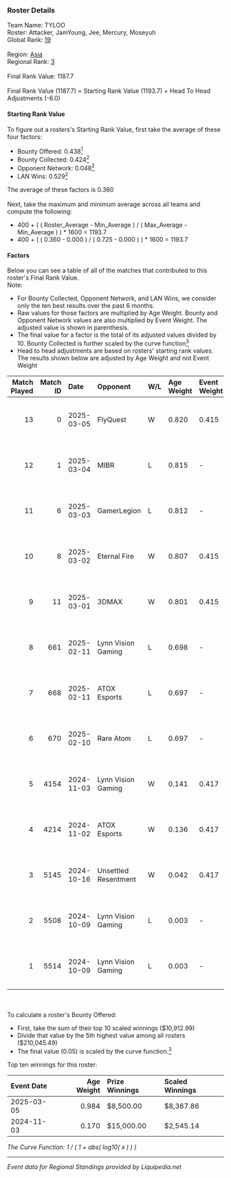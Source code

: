 ### Roster Details<br />
Team Name: TYLOO<br />
Roster: Attacker, JamYoung, Jee, Mercury, Moseyuh<br />
Global Rank: [19](../standings_global.md)<br />
<br />
Region: [Asia]( ../standings_asia.md)<br />
Regional Rank: [3]( ../standings_asia.md)<br />
<br />
Final Rank Value:  1187.7<br />
<br />
Final Rank Value (1187.7) = Starting Rank Value (1193.7) + Head To Head Adjustments (-6.0)<br />

#### Starting Rank Value<br />
To figure out a rosters's Starting Rank Value, first take the average of these four factors:<br />
- Bounty Offered: 0.438[<sup>1</sup>](#table2)
- Bounty Collected: 0.424[<sup>2</sup>](#table1)
- Opponent Network: 0.048[<sup>2</sup>](#table1)
- LAN Wins: 0.529[<sup>2</sup>](#table1)

The average of these factors is 0.360<br />
<br />
Next, take the maximum and minimum average across all teams and compute the following:<br />
- 400 + ( ( Roster_Average - Min_Average ) / ( Max_Average - Min_Average ) ) * 1600 = 1193.7
- 400 + ( ( 0.360 - 0.000 ) / ( 0.725 - 0.000 ) ) * 1600 = 1193.7


#### Factors<br />
Below you can see a table of all of the matches that contributed to this roster's Final Rank Value.<br />
Note:<br />

- For Bounty Collected, Opponent Network, and LAN Wins, we consider only the ten best results over the past 6 months.
- Raw values for those factors are multiplied by Age Weight. Bounty and Opponent Network values are also multiplied by Event Weight. The adjusted value is shown in parenthesis.
- The final value for a factor is the total of its adjusted values divided by 10. Bounty Collected is further scaled by the curve function[<sup>3</sup>](#curveFunction)
- Head to head adjustments are based on rosters' starting rank values. The results shown below are adjusted by Age Weight and not Event Weight
<span id="table1"></span><br />


| Match Played | Match ID | Date       | Opponent             | W/L | Age Weight | Event Weight | Bounty Collected | Opponent Network | LAN Wins  | H2H Adj. | Roster                                    |
| -: | -: | :- | :- | :- | :- | :- | :- | :- | :- | -: | :- |
|           13 |        0 | 2025-03-05 | FlyQuest             | W   | 0.820      | 0.415        | 0.096 (0.039)    | 0.190 (0.078)    | 1 (0.984) |    11.18 | Attacker, JamYoung, Jee, Mercury, Moseyuh |
|           12 |        1 | 2025-03-04 | MIBR                 | L   | 0.815      | -            | -                | -                | -         |   -11.92 | Attacker, JamYoung, Jee, Mercury, Moseyuh |
|           11 |        6 | 2025-03-03 | GamerLegion          | L   | 0.812      | -            | -                | -                | -         |    -2.80 | Attacker, JamYoung, Jee, Mercury, Moseyuh |
|           10 |        8 | 2025-03-02 | Eternal Fire         | W   | 0.807      | 0.415        | 0.731 (0.294)    | 0.557 (0.224)    | 1 (0.968) |    24.94 | Attacker, JamYoung, Jee, Mercury, Moseyuh |
|            9 |       11 | 2025-03-01 | 3DMAX                | W   | 0.801      | 0.415        | 0.261 (0.104)    | 0.383 (0.153)    | 1 (0.961) |    22.59 | Attacker, JamYoung, Jee, Mercury, Moseyuh |
|            8 |      661 | 2025-02-11 | Lynn Vision Gaming   | L   | 0.698      | -            | -                | -                | -         |   -17.16 | Attacker, JamYoung, Jee, Mercury, Moseyuh |
|            7 |      668 | 2025-02-11 | ATOX Esports         | L   | 0.697      | -            | -                | -                | -         |   -14.66 | Attacker, JamYoung, Jee, Mercury, Moseyuh |
|            6 |      670 | 2025-02-10 | Rare Atom            | L   | 0.697      | -            | -                | -                | -         |   -19.18 | Attacker, JamYoung, Jee, Mercury, Moseyuh |
|            5 |     4154 | 2024-11-03 | Lynn Vision Gaming   | W   | 0.141      | 0.417        | 0.028 (0.002)    | 0.303 (0.021)    | 1 (0.170) |     0.87 | JamYoung, Jee, Mercury, Moseyuh, Starry   |
|            4 |     4214 | 2024-11-02 | ATOX Esports         | W   | 0.136      | 0.417        | 0.005 (0.000)    | 0.012 (0.001)    | 1 (0.164) |     0.23 | JamYoung, Jee, Mercury, Moseyuh, Starry   |
|            3 |     5145 | 2024-10-16 | Unsettled Resentment | W   | 0.042      | 0.417        | 0.013 (0.000)    | 0.198 (0.004)    | 0 (0.000) |     0.09 | JamYoung, Jee, Mercury, Moseyuh, Starry   |
|            2 |     5508 | 2024-10-09 | Lynn Vision Gaming   | L   | 0.003      | -            | -                | -                | -         |    -0.08 | JamYoung, Jee, Mercury, Moseyuh, Starry   |
|            1 |     5514 | 2024-10-09 | Lynn Vision Gaming   | L   | 0.003      | -            | -                | -                | -         |    -0.08 | JamYoung, Jee, Mercury, Moseyuh, Starry   |

<br />
<span id="table2"></span><br />
To calculate a roster's Bounty Offered:<br />

- First, take the sum of their top 10 scaled winnings ($10,912.99)
- Divide that value by the 5th highest value among all rosters ($210,045.49)
- The final value (0.05) is scaled by the curve function.[<sup>3</sup>](#curveFunction)

Top ten winnings for this roster:<br />

| Event Date | Age Weight | Prize Winnings | Scaled Winnings |
| :- | -: | :- | :- |
| 2025-03-05 |      0.984 | $8,500.00      | $8,367.86       |
| 2024-11-03 |      0.170 | $15,000.00     | $2,545.14       |


<span id="curveFunction"></span>_The Curve Function: 1 / ( 1 + abs( log10( x ) ) )_<br />

---
_Event data for Regional Standings provided by Liquipedia.net_<br />
